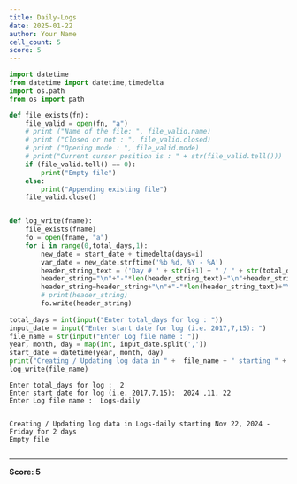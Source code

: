 ```yaml
---
title: Daily-Logs
date: 2025-01-22
author: Your Name
cell_count: 5
score: 5
---
```


```python
import datetime
from datetime import datetime,timedelta
import os.path
from os import path
```


```python
def file_exists(fn):
    file_valid = open(fn, "a")
    # print ("Name of the file: ", file_valid.name)
    # print ("Closed or not : ", file_valid.closed)
    # print ("Opening mode : ", file_valid.mode)
    # print("Current cursor position is : " + str(file_valid.tell()))
    if (file_valid.tell() == 0):
        print("Empty file")
    else:
        print("Appending existing file")
    file_valid.close()
```


```python

```


```python
def log_write(fname):
    file_exists(fname)
    fo = open(fname, "a")
    for i in range(0,total_days,1):
        new_date = start_date + timedelta(days=i)
        var_date = new_date.strftime('%b %d, %Y - %A')
        header_string_text = ('Day # ' + str(i+1) + " / " + str(total_days) + ' - ' + var_date + ' (' + str(total_days - i-1) + " days remaining) ")
        header_string="\n"+"-"*len(header_string_text)+"\n"+header_string_text
        header_string=header_string+"\n"+"-"*len(header_string_text)+"\n\n"
        # print(header_string)
        fo.write(header_string)
        
total_days = int(input("Enter total_days for log : "))
input_date = input("Enter start date for log (i.e. 2017,7,15): ")
file_name = str(input("Enter Log file name : "))
year, month, day = map(int, input_date.split(','))
start_date = datetime(year, month, day)
print("Creating / Updating log data in " +  file_name + " starting " + str(start_date.strftime('%b %d, %Y - %A')) + " for " + str(total_days) + " days " )
log_write(file_name)   
```

    Enter total_days for log :  2
    Enter start date for log (i.e. 2017,7,15):  2024 ,11, 22
    Enter Log file name :  Logs-daily


    Creating / Updating log data in Logs-daily starting Nov 22, 2024 - Friday for 2 days 
    Empty file



```python

```


---
**Score: 5**
